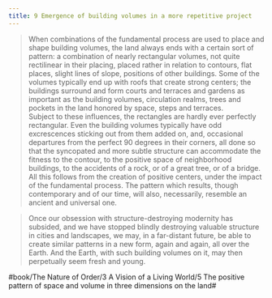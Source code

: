 ```yaml
---
title: 9 Emergence of building volumes in a more repetitive project
---
```


> When combinations of the fundamental process are used to place and shape building volumes, the land always ends with a certain sort of pattern: a combination of nearly rectangular volumes, not quite rectilinear in their placing, placed rather in relation to contours, flat places, slight lines of slope, positions of other buildings. Some of the volumes typically end up with roofs that create strong centers; the buildings surround and form courts and terraces and gardens as important as the building volumes, circulation realms, trees and pockets in the land honored by space, steps and terraces.  
> Subject to these influences, the rectangles are hardly ever perfectly rectangular. Even the building volumes typically have odd excrescences sticking out from them added on, and, occasional departures from the perfect 90 degrees in their corners, all done so that the syncopated and more subtle structure can accommodate the fitness to the contour, to the positive space of neighborhood buildings, to the accidents of a rock, or of a great tree, or of a bridge.  
> All this follows from the creation of positive centers, under the impact of the fundamental process. The pattern which results, though contemporary and of our time, will also, necessarily, resemble an ancient and universal one.  

> Once our obsession with structure-destroying modernity has subsided, and we have stopped blindly destroying valuable structure in cities and landscapes, we may, in a far-distant future, be able to create similar patterns in a new form, again and again, all over the Earth. And the Earth, with such building volumes on it, may then perpetually seem fresh and young.  

#book/The Nature of Order/3 A Vision of a Living World/5 The positive pattern of space and volume in three dimensions on the land#